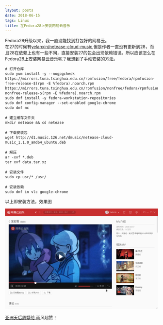 ```yaml
---
layout: posts
date: 2018-06-15
tags: Linux
title: 在Fedora28上安装网易云音乐
---
```


Fedora28升级以来，我一直没能找到打包好的网易云。  
在27的时候有[yelanxin/netease-cloud-music](https://copr.fedorainfracloud.org/coprs/yelanxin/netease-cloud-music/),但是作者一直没有更新到28，而且28在依赖上也有一些不同，直接安装27的包会出现依赖错误。所以应该怎么在Fedora28上安装网易云音乐呢？我想到了手动安装的方法。

```
# 打开仓库
sudo yum install -y --nogpgcheck https://mirrors.tuna.tsinghua.edu.cn/rpmfusion/free/fedora/rpmfusion-free-release-$(rpm -E %fedora).noarch.rpm https://mirrors.tuna.tsinghua.edu.cn/rpmfusion/nonfree/fedora/rpmfusion-nonfree-release-$(rpm -E %fedora).noarch.rpm
sudo dnf install -y fedora-workstation-repositories
sudo dnf config-manager --set-enabled google-chrome
sudo dnf mc

# 建立缓存文件夹
mkdir netease && cd netease

# 下载安装包
wget http://d1.music.126.net/dmusic/netease-cloud-music_1.1.0_amd64_ubuntu.deb

# 解压
ar -xvf *.deb
tar xvf data.tar.xz

# 安装文件
sudo cp usr/* /usr/

# 安装依赖
sudo dnf in vlc google-chrome
```

以上即安装方法，效果图

![netease](/assets/img/netease.png)

[亚洲天后周婕纶](http://music.163.com/#/mv?id=5288150),画风超赞！